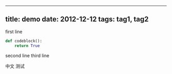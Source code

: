 -----------
title: demo
date: 2012-12-12
tags: tag1, tag2
-----------

first line

```python
def codeblock():
    return True
```

second line
third line

中文
测试
